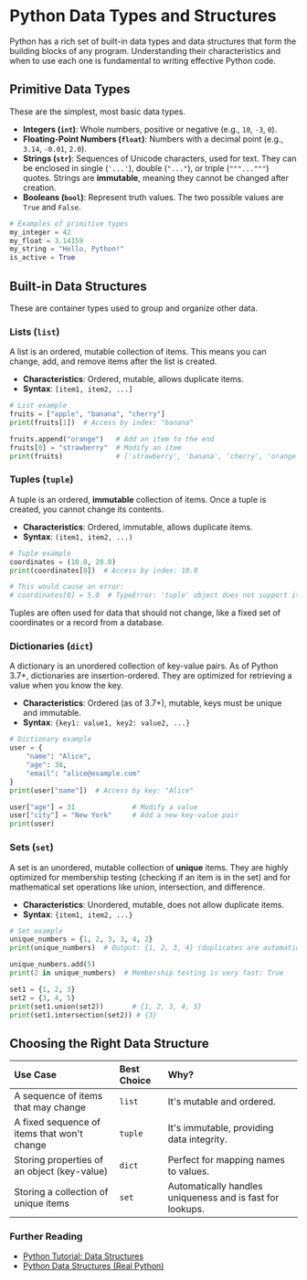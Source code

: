 # Python Data Types and Structures

Python has a rich set of built-in data types and data structures that form the building blocks of any program. Understanding their characteristics and when to use each one is fundamental to writing effective Python code.

## Primitive Data Types

These are the simplest, most basic data types.

*   **Integers (`int`)**: Whole numbers, positive or negative (e.g., `10`, `-3`, `0`).
*   **Floating-Point Numbers (`float`)**: Numbers with a decimal point (e.g., `3.14`, `-0.01`, `2.0`).
*   **Strings (`str`)**: Sequences of Unicode characters, used for text. They can be enclosed in single (`'...'`), double (`"..."`), or triple (`"""..."""`) quotes. Strings are **immutable**, meaning they cannot be changed after creation.
*   **Booleans (`bool`)**: Represent truth values. The two possible values are `True` and `False`.

```python
# Examples of primitive types
my_integer = 42
my_float = 3.14159
my_string = "Hello, Python!"
is_active = True
```

## Built-in Data Structures

These are container types used to group and organize other data.

### Lists (`list`)

A list is an ordered, mutable collection of items. This means you can change, add, and remove items after the list is created.

*   **Characteristics**: Ordered, mutable, allows duplicate items.
*   **Syntax**: `[item1, item2, ...]`

```python
# List example
fruits = ["apple", "banana", "cherry"]
print(fruits[1])  # Access by index: "banana"

fruits.append("orange")   # Add an item to the end
fruits[0] = "strawberry"  # Modify an item
print(fruits)             # ['strawberry', 'banana', 'cherry', 'orange']
```

### Tuples (`tuple`)

A tuple is an ordered, **immutable** collection of items. Once a tuple is created, you cannot change its contents.

*   **Characteristics**: Ordered, immutable, allows duplicate items.
*   **Syntax**: `(item1, item2, ...)`

```python
# Tuple example
coordinates = (10.0, 20.0)
print(coordinates[0])  # Access by index: 10.0

# This would cause an error:
# coordinates[0] = 5.0  # TypeError: 'tuple' object does not support item assignment
```
Tuples are often used for data that should not change, like a fixed set of coordinates or a record from a database.

### Dictionaries (`dict`)

A dictionary is an unordered collection of key-value pairs. As of Python 3.7+, dictionaries are insertion-ordered. They are optimized for retrieving a value when you know the key.

*   **Characteristics**: Ordered (as of 3.7+), mutable, keys must be unique and immutable.
*   **Syntax**: `{key1: value1, key2: value2, ...}`

```python
# Dictionary example
user = {
    "name": "Alice",
    "age": 30,
    "email": "alice@example.com"
}
print(user["name"])  # Access by key: "Alice"

user["age"] = 31              # Modify a value
user["city"] = "New York"     # Add a new key-value pair
print(user)
```

### Sets (`set`)

A set is an unordered, mutable collection of **unique** items. They are highly optimized for membership testing (checking if an item is in the set) and for mathematical set operations like union, intersection, and difference.

*   **Characteristics**: Unordered, mutable, does not allow duplicate items.
*   **Syntax**: `{item1, item2, ...}`

```python
# Set example
unique_numbers = {1, 2, 3, 3, 4, 2}
print(unique_numbers)  # Output: {1, 2, 3, 4} (duplicates are automatically removed)

unique_numbers.add(5)
print(2 in unique_numbers)  # Membership testing is very fast: True

set1 = {1, 2, 3}
set2 = {3, 4, 5}
print(set1.union(set2))       # {1, 2, 3, 4, 5}
print(set1.intersection(set2)) # {3}
```

## Choosing the Right Data Structure

| Use Case                                  | Best Choice | Why?                                                     |
| :---------------------------------------- | :---------- | :------------------------------------------------------- |
| A sequence of items that may change       | `list`      | It's mutable and ordered.                                |
| A fixed sequence of items that won't change| `tuple`     | It's immutable, providing data integrity.                |
| Storing properties of an object (key-value) | `dict`      | Perfect for mapping names to values.                     |
| Storing a collection of unique items      | `set`       | Automatically handles uniqueness and is fast for lookups. |

<div class="further-reading">
<h3>Further Reading</h3>
<ul>
  <li><a href="https://docs.python.org/3/tutorial/datastructures.html" target="_blank" rel="noopener noreferrer">Python Tutorial: Data Structures</a></li>
  <li><a href="https://realpython.com/python-data-structures/" target="_blank" rel="noopener noreferrer">Python Data Structures (Real Python)</a></li>
</ul>
</div>